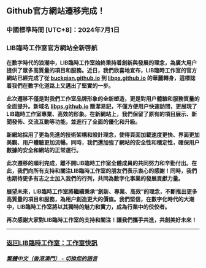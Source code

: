 ## Github官方網站遷移完成！
### 中國標準時間 [UTC+8]：2024年7月1日 
### LIB臨時工作室官方網站全新啓航

**在數字時代的浪潮中，LIB臨時工作室始終秉持着創新與發展的理念，為廣大用户提供了眾多高質量的項目和服務。近日，我們欣喜地宣布，LIB臨時工作室的官方網站已經完成了從 [buckqian.github.io](https://buckqian.github.io) 到 [libps.github.io](https://libps.github.io) 的華麗轉身，這標誌着我們在數字化道路上又邁出了堅實的一步。**

**此次遷移不僅是對我們工作室品牌形象的全新塑造，更是對用户體驗和服務質量的全面提升。新域名 [libps.github.io](https://libps.github.io) 簡潔易記，不僅方便用户快速訪問，更展現了LIB臨時工作室專業、高效的形象。在新網站上，我們保留了原有的項目展示、新聞發佈、交流互動等功能，並進行了全面的優化和升級。**

**新網站採用了更為先進的技術架構和設計理念，使得頁面加載速度更快、界面更加美觀、用户體驗更加流暢。同時，我們還加強了網站的安全性和穩定性，確保用户數據的安全和網站的正常運行。**

**此次遷移的順利完成，離不開LIB臨時工作室全體成員的共同努力和辛勤付出。在此，我們向所有支持和關注LIB臨時工作室的朋友們表示衷心的感謝！同時，我們也期待更多有志之士加入我們的行列，共同為數字化事業的發展貢獻力量。**

**展望未來，LIB臨時工作室將繼續秉承“創新、專業、高效”的理念，不斷推出更多高質量的項目和服務，為用户創造更大的價值。我們堅信，在數字化時代的大潮中，LIB臨時工作室將以其獨特的魅力和實力，成為行業中的佼佼者。**

**再次感謝大家對LIB臨時工作室的支持和關注！讓我們攜手共進，共創美好未來！**

---
### [返回LIB臨時工作室：工作室快訊](https://libps.github.io/zh-hkmo/News)

##### [繁體中文（香港澳門） - 切換您的語言](https://libps.github.io/index)
